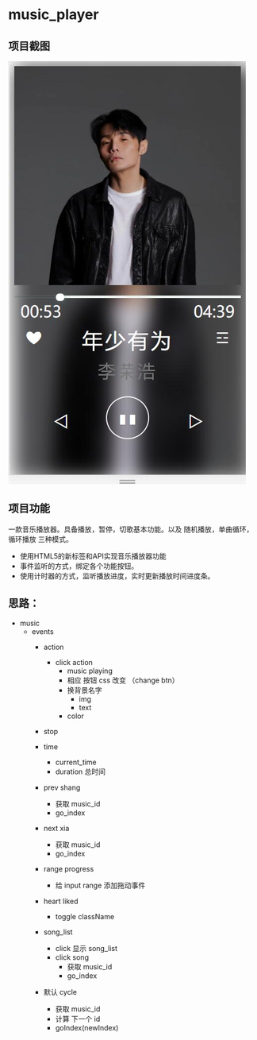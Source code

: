 # music_player

## 项目截图
![music](music.jpg)

## 项目功能
一款音乐播放器。具备播放，暂停，切歌基本功能。以及 随机播放，单曲循环，循环播放 三种模式。
- 使用HTML5的新标签和API实现音乐播放器功能
- 事件监听的方式，绑定各个功能按钮。
- 使用计时器的方式，监听播放进度，实时更新播放时间进度条。
 

## 思路：
- music
    - events
        - action
          - click action 
            - music playing
            - 相应 按钮 css 改变  （change btn）
            - 换背景名字
                - img
                - text
            - color 
         
        - stop  
            
        - time
            - current_time
            - duration 总时间
            
        - prev shang
            - 获取 music_id
            - go_index
            
        - next xia
            - 获取 music_id
            - go_index
            
        - range progress
            - 给 input range 添加拖动事件
            
        - heart liked
            - toggle className
            
        - song_list
            - click 显示 song_list
            - click song
                - 获取 music_id
                - go_index
                
        - 默认 cycle
            - 获取 music_id
            - 计算 下一个 id
            - goIndex(newIndex)
        